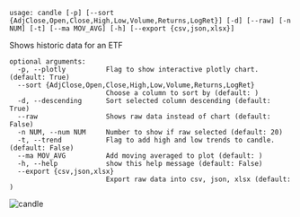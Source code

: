 ```text
usage: candle [-p] [--sort {AdjClose,Open,Close,High,Low,Volume,Returns,LogRet}] [-d] [--raw] [-n NUM] [-t] [--ma MOV_AVG] [-h] [--export {csv,json,xlsx}]
```

Shows historic data for an ETF
```
optional arguments:
  -p, --plotly          Flag to show interactive plotly chart. (default: True)
  --sort {AdjClose,Open,Close,High,Low,Volume,Returns,LogRet}
                        Choose a column to sort by (default: )
  -d, --descending      Sort selected column descending (default: True)
  --raw                 Shows raw data instead of chart (default: False)
  -n NUM, --num NUM     Number to show if raw selected (default: 20)
  -t, --trend           Flag to add high and low trends to candle. (default: False)
  --ma MOV_AVG          Add moving averaged to plot (default: )
  -h, --help            show this help message (default: False)
  --export {csv,json,xlsx}
                        Export raw data into csv, json, xlsx (default: )
```

![candle](https://user-images.githubusercontent.com/46355364/154031063-090a4419-c3b1-4707-8f8e-b41c872a783a.png)
